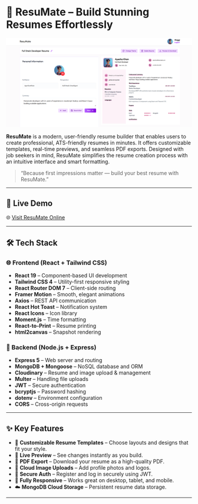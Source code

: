 # 📄 ResuMate – Build Stunning Resumes Effortlessly

![ResuMate Hero](./frontend/resume-builder/src/assets/hero-img.png)

**ResuMate** is a modern, user-friendly resume builder that enables users to create professional, ATS-friendly resumes in minutes. It offers customizable templates, real-time previews, and seamless PDF exports. Designed with job seekers in mind, ResuMate simplifies the resume creation process with an intuitive interface and smart formatting.

> “Because first impressions matter — build your best resume with ResuMate.”

---

## 🚀 Live Demo

🌐 [Visit ResuMate Online](https://your-vercel-url.vercel.app)  

---

## 🛠️ Tech Stack

### 🌐 Frontend (React + Tailwind CSS)
- **React 19** – Component-based UI development
- **Tailwind CSS 4** – Utility-first responsive styling
- **React Router DOM 7** – Client-side routing
- **Framer Motion** – Smooth, elegant animations
- **Axios** – REST API communication
- **React Hot Toast** – Notification system
- **React Icons** – Icon library
- **Moment.js** – Time formatting
- **React-to-Print** – Resume printing
- **html2canvas** – Snapshot rendering

### 🧪 Backend (Node.js + Express)
- **Express 5** – Web server and routing
- **MongoDB + Mongoose** – NoSQL database and ORM
- **Cloudinary** – Resume and image upload & management
- **Multer** – Handling file uploads
- **JWT** – Secure authentication
- **bcryptjs** – Password hashing
- **dotenv** – Environment configuration
- **CORS** – Cross-origin requests

---

## ✨ Key Features

- 🎨 **Customizable Resume Templates** – Choose layouts and designs that fit your style.
- 👀 **Live Preview** – See changes instantly as you build.
- 📄 **PDF Export** – Download your resume as a high-quality PDF.
- 📸 **Cloud Image Uploads** – Add profile photos and logos.
- 🔐 **Secure Auth** – Register and log in securely using JWT.
- 📱 **Fully Responsive** – Works great on desktop, tablet, and mobile.
- ☁️ **MongoDB Cloud Storage** – Persistent resume data storage.

---
